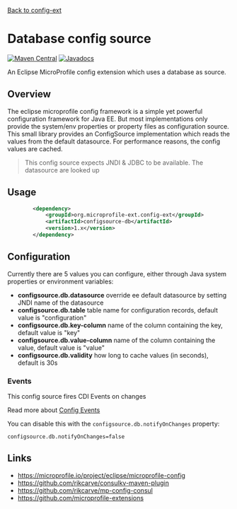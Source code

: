 [Back to config-ext](https://github.com/microprofile-extensions/config-ext/blob/master/README.md)

# Database config source

[![Maven Central](https://maven-badges.herokuapp.com/maven-central/org.microprofile-ext.config-ext/configsource-db/badge.svg)](https://maven-badges.herokuapp.com/maven-central/org.microprofile-ext.config-ext/configsource-db)
[![Javadocs](https://www.javadoc.io/badge/org.microprofile-ext.config-ext/configsource-db.svg)](https://www.javadoc.io/doc/org.microprofile-ext.config-ext/configsource-db)

An Eclipse MicroProfile config extension which uses a database as source.

## Overview
The eclipse microprofile config framework is a simple yet powerful configuration framework for Java EE. But most implementations only provide the system/env properties or property files as configuration source. This small library provides an ConfigSource implementation which reads the values from the default datasource. For performance reasons, the config values are cached.

> This config source expects JNDI & JDBC to be available. The datasource are looked up

## Usage
```xml
        <dependency>
            <groupId>org.microprofile-ext.config-ext</groupId>
            <artifactId>configsource-db</artifactId>
            <version>1.x</version>
        </dependency>
```

## Configuration
Currently there are 5 values you can configure, either through Java system properties or environment variables:
* **configsource.db.datasource** override ee default datasource by setting JNDI name of the datasource
* **configsource.db.table** table name for configuration records, default value is "configuration"
* **configsource.db.key-column** name of the column containing the key, default value is "key"
* **configsource.db.value-column** name of the column containing the value, default value is "value"
* **configsource.db.validity** how long to cache values (in seconds), default is 30s

### Events

This config source fires CDI Events on changes

Read more about [Config Events](https://github.com/microprofile-extensions/config-ext/blob/master/config-events/README.md)

You can disable this with the `configsource.db.notifyOnChanges` property:

    configsource.db.notifyOnChanges=false

## Links
* https://microprofile.io/project/eclipse/microprofile-config
* https://github.com/rikcarve/consulkv-maven-plugin
* https://github.com/rikcarve/mp-config-consul
* https://github.com/microprofile-extensions

